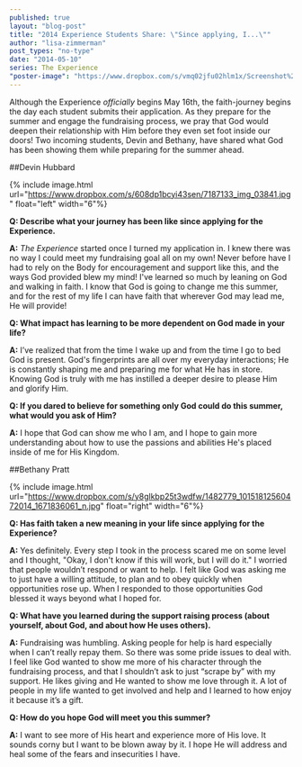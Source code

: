 ```yaml
---
published: true
layout: "blog-post"
title: "2014 Experience Students Share: \"Since applying, I...\""
author: "lisa-zimmerman"
post_types: "no-type"
date: "2014-05-10"
series: The Experience
"poster-image": "https://www.dropbox.com/s/vmq02jfu02hlm1x/Screenshot%202014-05-09%2012.23.49.png"
---
```


Although the Experience *officially* begins May 16th, the faith-journey begins the day each student submits their application.  As they prepare for the summer and engage the fundraising process, we pray that God would deepen their relationship with Him before they even set foot inside our doors!  Two incoming students, Devin and Bethany, have shared what God has been showing them while preparing for the summer ahead.

##Devin Hubbard

{% include image.html url="https://www.dropbox.com/s/608dp1bcyi43sen/7187133_img_03841.jpg" float="left" width="6"%}

**Q: Describe what your journey has been like since applying for the Experience.**

**A:** *The Experience* started once I turned my application in.  I knew there was no way I could meet my fundraising goal all on my own!  Never before have I had to rely on the Body for encouragement and support like this, and the ways God provided blew my mind!  I've learned so much by leaning on God and walking in faith.  I know that God is going to change me this summer, and for the rest of my life I can have faith that wherever God may lead me, He will provide!

**Q: What impact has learning to be more dependent on God made in your life?**

**A:** I’ve realized that from the time I wake up and from the time I go to bed God is present.  God's fingerprints are all over my everyday interactions; He is constantly shaping me and preparing me for what He has in store.  Knowing God is truly with me has instilled a deeper desire to please Him and glorify Him.

**Q: If you dared to believe for something only God could do this summer, what would you ask of Him?**

**A:**  I hope that God can show me who I am, and I hope to gain more understanding about how to use the passions and abilities He's placed inside of me for His Kingdom.


##Bethany Pratt

{% include image.html url="https://www.dropbox.com/s/y8glkbp25t3wdfw/1482779_10151812560472014_1671836061_n.jpg" float="right" width="6"%}

**Q: Has faith taken a new meaning in your life since applying for the Experience?**

**A:** Yes definitely.  Every step I took in the process scared me on some level and I thought, "Okay, I don't know if this will work, but I will do it."  I worried that people wouldn’t respond or want to help.  I felt like God was asking me to just have a willing attitude, to plan and to obey quickly when opportunities rose up.  When I responded to those opportunities God blessed it ways beyond what I hoped for.

**Q: What have you learned during the support raising process (about yourself, about God, and about how He uses others).**

**A:** Fundraising was humbling.  Asking people for help is hard especially when I can’t really repay them. So there was some pride issues to deal with.  I feel like God wanted to show me more of his character through the fundraising process, and that I shouldn’t ask to just “scrape by” with my support.  He likes giving and He wanted to show me love through it.  A lot of people in my life wanted to get involved and help and I learned to how enjoy it because it’s a gift.

**Q: How do you hope God will meet you this summer?**

**A:** I want to see more of His heart and experience more of His love.  It sounds corny but I want to be blown away by it.  I hope He will address and heal some of the fears and insecurities I have.